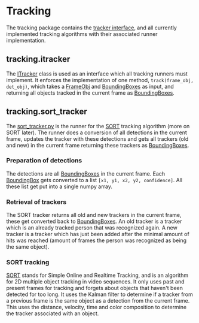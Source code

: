 # Tracking  
The tracking package contains the [tracker interface](itracker.py), 
and all currently implemented tracking algorithms with their associated runner implementation.
  
## tracking.itracker  

The [ITracker](itracker.py) class is used as an interface which all tracking runners must implement.
It enforces the implementation of one method, `track(frame_obj, det_obj)`, which takes a 
[FrameObj](../../data_object/frame_obj.py) and [BoundingBoxes](../../data_object/bounding_boxes.py) as input, 
and returning all objects tracked in the current frame as [BoundingBoxes](../../data_object/bounding_boxes.py).

## tracking.sort_tracker  

The [sort_tracker.py](sort_tracker.py) is the runner for the [SORT](https://github.com/abewley/sort) tracking algorithm (more on SORT later).
The runner does a conversion of all detections in the current frame, updates the tracker with these detections 
and gets all trackers (old and new) in the current frame returning these trackers as [BoundingBoxes](../../data_object/bounding_boxes.py).

### Preparation of detections

The detections are all [BoundingBoxes](../../data_object/bounding_boxes.py) in the current frame.
Each [BoundingBox](../../data_object/bounding_box.py) gets converted to a list `[x1, y1, x2, y2, confidence]`.
All these list get put into a single numpy array.

### Retrieval of trackers

The SORT tracker returns all old and new trackers in the current frame, these get converted back to [BoundingBoxes](../../data_object/bounding_boxes.py).
An old tracker is a tracker which is an already tracked person that was recognized again.
A new tracker is a tracker which has just been added after the minimal amount of hits was reached 
(amount of frames the person was recognized as being the same object).

### SORT tracking

[SORT](https://github.com/abewley/sort) stands for Simple Online and Realtime Tracking, and is an algorithm for 2D multiple object tracking in video sequences.
It only uses past and present frames for tracking and forgets about objects that haven't been detected for too long.
It uses the Kalman filter to determine if a tracker from a previous frame is the same object as a detection from the current frame.
This uses the distance, velocity, time and color composition to determine the tracker associated with an object. 

